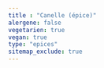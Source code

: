 ```yaml
---
title : "Canelle (épice)"
alergene: false
vegetarien: true
vegan: true
type: "epices"
sitemap_exclude: true
--- 
```


